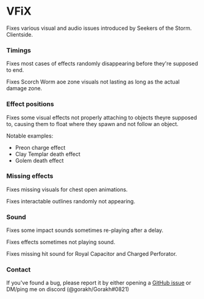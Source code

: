 # VFiX

Fixes various visual and audio issues introduced by Seekers of the Storm. Clientside.

### Timings
Fixes most cases of effects randomly disappearing before they're supposed to end.

Fixes Scorch Worm aoe zone visuals not lasting as long as the actual damage zone.

### Effect positions
Fixes some visual effects not properly attaching to objects theyre supposed to, causing them to float where they spawn and not follow an object.

Notable examples:
* Preon charge effect
* Clay Templar death effect
* Golem death effect

### Missing effects
Fixes missing visuals for chest open animations.

Fixes interactable outlines randomly not appearing.

### Sound
Fixes some impact sounds sometimes re-playing after a delay.

Fixes effects sometimes not playing sound.

Fixes missing hit sound for Royal Capacitor and Charged Perforator.

### Contact

If you've found a bug, please report it by either opening a [GitHub issue](https://github.com/Goorakh/RoR2_VFiX/issues/new) or DM/ping me on discord (@gorakh/Gorakh#0821)